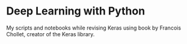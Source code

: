 # Deep Learning with Python
My scripts and notebooks while revising Keras using book by Francois Chollet, creator of the Keras library.


